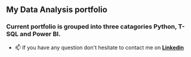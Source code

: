 ##  My Data Analysis portfolio 
### Current portfolio is grouped into three catagories **Python**, **T-SQL** and **Power BI**.
- 📫 If you have any question don't hesitate to contact me on [**Linkedin**](https://www.linkedin.com/in/ashkan-moradi-33936278/)
